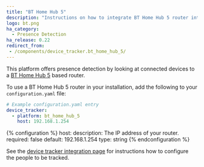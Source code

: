 ```yaml
---
title: "BT Home Hub 5"
description: "Instructions on how to integrate BT Home Hub 5 router into Home Assistant."
logo: bt.png
ha_category:
  - Presence Detection
ha_release: 0.22
redirect_from:
 - /components/device_tracker.bt_home_hub_5/
---
```


This platform offers presence detection by looking at connected devices to a [BT Home Hub 5](https://en.wikipedia.org/wiki/BT_Home_Hub) based router.

To use a BT Home Hub 5 router in your installation, add the following to your `configuration.yaml` file:

```yaml
# Example configuration.yaml entry
device_tracker:
  - platform: bt_home_hub_5
    host: 192.168.1.254
```

{% configuration %}
host:
  description: The IP address of your router.
  required: false
  default: 192.168.1.254
  type: string
{% endconfiguration %}

See the [device tracker integration page](/components/device_tracker/) for instructions how to configure the people to be tracked.
